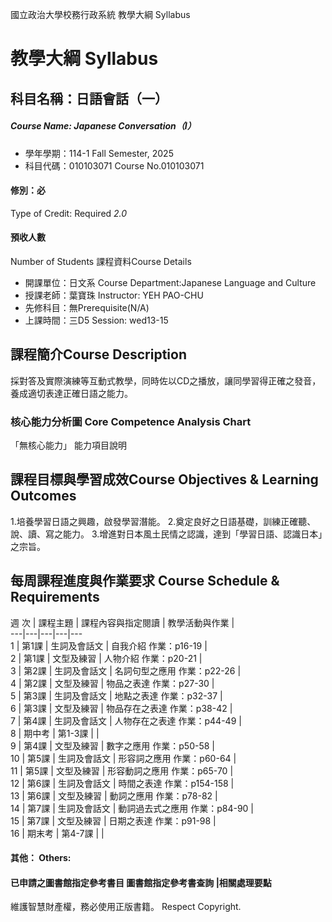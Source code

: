 國立政治大學校務行政系統 教學大綱 Syllabus
# 教學大綱 Syllabus
##  科目名稱：日語會話（一） 
#####  Course Name: Japanese Conversation（I）
  * 學年學期：114-1 Fall Semester, 2025 
  * 科目代碼：010103071 Course No.010103071
#### 修別：必
Type of Credit: Required 
_2.0_
#### 預收人數
Number of Students
課程資料Course Details
  * 開課單位：日文系 Course Department:Japanese Language and Culture 
  * 授課老師：葉寶珠 Instructor: YEH PAO-CHU 
  * 先修科目：無Prerequisite(N/A)
  * 上課時間：三D5 Session: wed13-15
##  課程簡介Course Description
採對答及實際演練等互動式教學，同時佐以CD之播放，讓同學習得正確之發音，養成適切表達正確日語之能力。
###  核心能力分析圖 Core Competence Analysis Chart
「無核心能力」 
能力項目說明
##  課程目標與學習成效Course Objectives & Learning Outcomes 
1.培養學習日語之興趣，啟發學習潛能。
2.奠定良好之日語基礎，訓練正確聽、說、讀、寫之能力。
3.增進對日本風土民情之認識，達到「學習日語、認識日本」之宗旨。
##  每周課程進度與作業要求 Course Schedule & Requirements
週 次 |  課程主題 |  課程內容與指定閱讀 |  教學活動與作業 |   
---|---|---|---|---  
1 |  第1課 |  生詞及會話文 |  自我介紹 作業：p16-19 |   
2 |  第1課 |  文型及練習 |  人物介紹 作業：p20-21 |   
3 |  第2課 |  生詞及會話文 |  名詞句型之應用 作業：p22-26 |   
4 |  第2課 |  文型及練習 |  物品之表達 作業：p27-30 |   
5 |  第3課 |  生詞及會話文 |  地點之表達 作業：p32-37 |   
6 |  第3課 |  文型及練習 |  物品存在之表達 作業：p38-42 |   
7 |  第4課 |  生詞及會話文 |  人物存在之表達 作業：p44-49 |   
8 |  期中考 |  第1-3課 |  |   
9 |  第4課 |  文型及練習 |  數字之應用 作業：p50-58 |   
10 |  第5課 |  生詞及會話文 |  形容詞之應用 作業：p60-64 |   
11 |  第5課 |  文型及練習 |  形容動詞之應用 作業：p65-70 |   
12 |  第6課 |  生詞及會話文 |  時間之表達 作業：p154-158 |   
13 |  第6課 |  文型及練習 |  動詞之應用 作業：p78-82 |   
14 |  第7課 |  生詞及會話文 |  動詞過去式之應用 作業：p84-90 |   
15 |  第7課 |  文型及練習 |  日期之表達 作業：p91-98 |   
16 |  期末考 |  第4-7課 |  |   
####  其他： Others:
####  已申請之圖書館指定參考書目  圖書館指定參考書查詢 |相關處理要點
維護智慧財產權，務必使用正版書籍。 Respect Copyright.